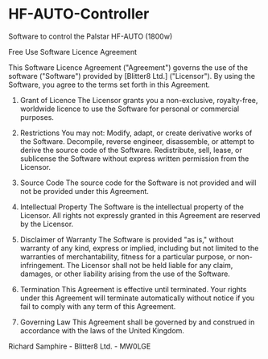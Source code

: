 # HF-AUTO-Controller
Software to control the Palstar HF-AUTO (1800w)

Free Use Software Licence Agreement

This Software Licence Agreement ("Agreement") governs the use of the software ("Software") provided by [Blitter8 Ltd.] ("Licensor"). By using the Software, you agree to the terms set forth in this Agreement.

1. Grant of Licence
The Licensor grants you a non-exclusive, royalty-free, worldwide licence to use the Software for personal or commercial purposes.

2. Restrictions
You may not:
Modify, adapt, or create derivative works of the Software.
Decompile, reverse engineer, disassemble, or attempt to derive the source code of the Software.
Redistribute, sell, lease, or sublicense the Software without express written permission from the Licensor.

3. Source Code
The source code for the Software is not provided and will not be provided under this Agreement.

4. Intellectual Property
The Software is the intellectual property of the Licensor. All rights not expressly granted in this Agreement are reserved by the Licensor.

5. Disclaimer of Warranty
The Software is provided "as is," without warranty of any kind, express or implied, including but not limited to the warranties of merchantability, fitness for a particular purpose, or non-infringement. The Licensor shall not be held liable for any claim, damages, or other liability arising from the use of the Software.

6. Termination
This Agreement is effective until terminated. Your rights under this Agreement will terminate automatically without notice if you fail to comply with any term of this Agreement.

7. Governing Law
This Agreement shall be governed by and construed in accordance with the laws of the United Kingdom.

Richard Samphire - Blitter8 Ltd. - MW0LGE
